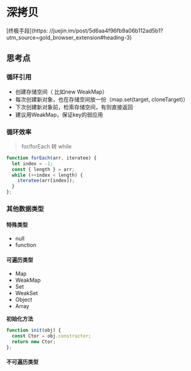 # 深拷贝

[终极手段](https: //juejin.im/post/5d6aa4f96fb9a06b112ad5b1?utm_source=gold_browser_extension#heading-3)

## 思考点

### 循环引用
 - 创建存储空间（ 比如new WeakMap）
 - 每次创建新对象，也在存储空间放一份（map.set(target, cloneTarget)）
 - 下次创建新对象前，检索存储空间，有则直接返回
 - 建议用WeakMap，保证key的弱应用

### 循环效率
>
> for/forEach 转 while
>

```js
function forEach(arr, iteratee) {
  let index = -1;
  const { length } = arr;
  while (++index < length) {
    iteratee(arr[index]);
  }
};
```

### 其他数据类型

#### 特殊类型
- null
- function

#### 可遍历类型
- Map
- WeakMap
- Set
- WeakSet
- Object
- Array

**初始化方法**

```js
function init(obj) {
  const Ctor = obj.constructor;
  return new Ctor;
};
```

#### 不可遍历类型

